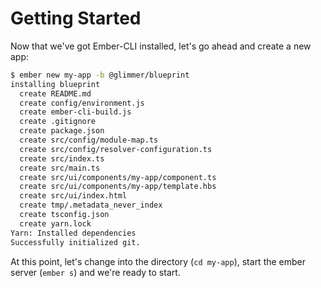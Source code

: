# Getting Started

Now that we've got Ember-CLI installed, let's go ahead and
create a new app:

```bash
$ ember new my-app -b @glimmer/blueprint
installing blueprint
  create README.md
  create config/environment.js
  create ember-cli-build.js
  create .gitignore
  create package.json
  create src/config/module-map.ts
  create src/config/resolver-configuration.ts
  create src/index.ts
  create src/main.ts
  create src/ui/components/my-app/component.ts
  create src/ui/components/my-app/template.hbs
  create src/ui/index.html
  create tmp/.metadata_never_index
  create tsconfig.json
  create yarn.lock
Yarn: Installed dependencies
Successfully initialized git.
```

At this point, let's change into the directory (`cd my-app`), start the ember server (`ember s`) and we're ready to start.
